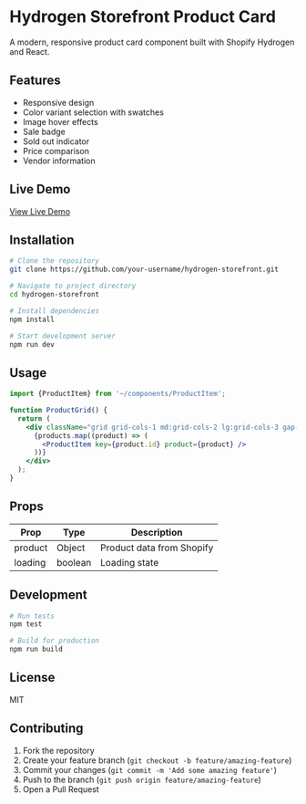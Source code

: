 # Hydrogen Storefront Product Card

A modern, responsive product card component built with Shopify Hydrogen and React.

## Features

- Responsive design
- Color variant selection with swatches
- Image hover effects
- Sale badge
- Sold out indicator
- Price comparison
- Vendor information

## Live Demo

[View Live Demo](https://your-demo-url.com)

## Installation

```bash
# Clone the repository
git clone https://github.com/your-username/hydrogen-storefront.git

# Navigate to project directory
cd hydrogen-storefront

# Install dependencies
npm install

# Start development server
npm run dev
```

## Usage

```jsx
import {ProductItem} from '~/components/ProductItem';

function ProductGrid() {
  return (
    <div className="grid grid-cols-1 md:grid-cols-2 lg:grid-cols-3 gap-4">
      {products.map((product) => (
        <ProductItem key={product.id} product={product} />
      ))}
    </div>
  );
}
```

## Props

| Prop | Type | Description |
|------|------|-------------|
| product | Object | Product data from Shopify |
| loading | boolean | Loading state |

## Development

```bash
# Run tests
npm test

# Build for production
npm run build
```

## License

MIT

## Contributing

1. Fork the repository
2. Create your feature branch (`git checkout -b feature/amazing-feature`)
3. Commit your changes (`git commit -m 'Add some amazing feature'`)
4. Push to the branch (`git push origin feature/amazing-feature`)
5. Open a Pull Request
